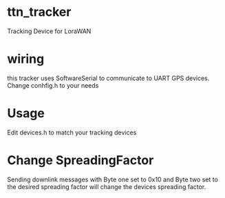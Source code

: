 # ttn_tracker
Tracking Device for LoraWAN

# wiring
this tracker uses SoftwareSerial to communicate to UART GPS devices. Change conhfig.h to your needs

# Usage
Edit devices.h to match your tracking devices

# Change SpreadingFactor
Sending downlink messages with Byte one set to 0x10 and Byte two set to the desired spreading factor will change the devices spreading factor.